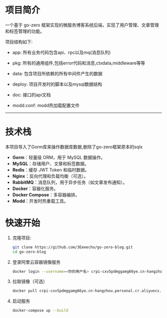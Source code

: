 # 项目简介

一个基于 go-zero 框架实现的微服务博客系统后端，实现了用户管理、文章管理和标签管理的功能。

项目结构如下:

- app: 所有业务代码包含api、rpc以及mq(消息队列)
  
- pkg: 所有的通用组件,包括error代码和消息,ctxdata,middleware等等
  
- data: 包含项目所依赖的所有中间件产生的数据
  
- deploy: 项目开发时的脚本以及mysql数据结构
  
- doc: 接口的api文档
  
- modd.conf: modd热加载配置文件
  

---

# 技术栈

本项目导入了Gorm库来操作数据库数据,删除了go-zero框架原本的sqlx
- **Gorm**：轻量级 ORM，用于 MySQL 数据操作。
- **MySQL**：存储用户、文章和标签数据。
- **Redis**：缓存 JWT Token 和临时数据。
- **Nginx**：反向代理和负载均衡（可选）。
- **RabbitMQ**：消息队列，用于异步任务（如文章发布通知）。
- **Docker**：容器化服务。
- **Docker Compose**：多容器编排。
- **Modd**：开发时热重载工具。
  

# 快速开始
1. 克隆项目:
   ```bash
   git clone https://github.com/3Eeeecho/go-zero-blog.git
   cd go-zero-blog
2. 登录阿里云容器镜像服务
   ```bash
   docker login --username=<你的用户名> crpi-cxv5pdmggamg66ye.cn-hangzhou.personal.cr.aliyuncs.com
3. 拉取镜像（可选）
   ```bash 
   docker pull crpi-cxv5pdmggamg66ye.cn-hangzhou.personal.cr.aliyuncs.com/eecho_go/go-zero-blog:latest
4. 启动服务
   ```bash
   docker-compose up --build
